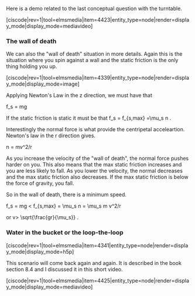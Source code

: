 Here is a demo related to the last conceptual question with the turntable. 

[ciscode|rev=1|tool=elmsmedia|item=4423|entity_type=node|render=display_mode|display_mode=mediavideo]


### The wall of death

We can also the "wall of death" situation in more details. Again this is the situation where you spin against a wall and the static friction is the only thing holding you up. 

[ciscode|rev=1|tool=elmsmedia|item=4339|entity_type=node|render=display_mode|display_mode=image]

Applying Newton's Law in the z direction, we must have that 

<lrn-math> f_s = mg </lrn-math>

If the static friction is static it must be that <lrn-math>f_s = f_{s,max} =\mu_s n </lrn-math>. 

Interestingly the normal force is what provide the centripetal acceleartion. Newton's law in the r direction gives. 

<lrn-math> n = mv^2/r </lrn-math>

<lrndesign-sidenote label="Instructor Note" icon="bookmark" bg-color="#c2e5f2">
As you increase the velocity of the "wall of death", the normal force pushes harder on you. This also means that the max static friction increases and you are less likely to fall. As you lower the velocity, the normal decreases and the max static friction also decreases. If the max static friction is below the force of gravity, you fall. 
</lrndesign-sidenote>

So in the wall of death, there is a minimum speed. 


<lrn-math>f_s = mg < f_{s,max} = \mu_s n = \mu_s m v^2/r  </lrn-math>

or <lrn-math> v> \sqrt{\frac{gr}{\mu_s}} </lrn-math>. 

### Water in the bucket or the loop-the-loop

[ciscode|rev=1|tool=elmsmedia|item=4341|entity_type=node|render=display_mode|display_mode=h5p]

This scenario will come back again and again. It is described in the book section 8.4 and I discussed it in this short video. 

[ciscode|rev=1|tool=elmsmedia|item=4425|entity_type=node|render=display_mode|display_mode=mediavideo]